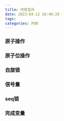 ```yaml
---
title: 内核互斥
date: 2023-04-22 16:48:29
tags:
categories: 内核
---
```


###  原子操作
### 原子位操作
### 自旋锁
### 信号量
### seq锁
### 完成变量
